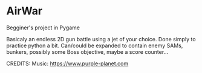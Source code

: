 # AirWar
Begginer's project in Pygame

Basicaly an endless 2D gun battle using a jet of your choice. Done simply to practice python a bit. Can/could be expanded to contain
enemy SAMs, bunkers, possibly some Boss objective, maybe a score counter...

CREDITS:
Music: https://www.purple-planet.com
